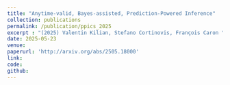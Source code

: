 ```yaml
---
title: "Anytime-valid, Bayes-assisted, Prediction-Powered Inference"
collection: publications
permalink: /publication/ppics_2025
excerpt : "(2025) Valentin Kilian, Stefano Cortinovis, François Caron "
date: 2025-05-23
venue:
paperurl: 'http://arxiv.org/abs/2505.18000'
link:  
code:
github:
---
```


